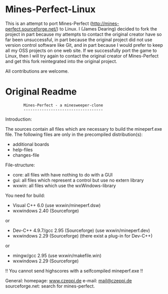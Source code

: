 # Mines-Perfect-Linux
This is an attempt to port Mines-Perfect (http://mines-perfect.sourceforge.net/) to Linux. I (James Dearing) decided to fork the project in part because my attempts to contact the original creator have so far been unsuccessful, in part because the original project did not use version control software like Git, and in part because I would prefer to keep all my OSS projects on one web site. If we successfully port the game to Linux, then I will try again to contact the original creator of Mines-Perfect and get this fork reintegrated into the original project.

All contributions are welcome.

# Original Readme

            Mines-Perfect - a minesweeper-clone
            -----------------------------------

Introduction:

  The sources contain all files which are necessary to build
  the mineperf.exe file.
  The following files are only in the precompiled distribution(s):

  - additional boards
  - help-files
  - changes-file


File-structure:

  - core:  all files with have nothing to do with a GUI
  - gui:   all files which represent a control but use no extern library
  - wxwin: all files which use the wxWindows-library


You need for build:

  - Visual C++ 6.0 (use wxwin/mineperf.dsw)
  - wxwindows 2.40 (Sourceforge)

  or

  - Dev-C++ 4.9.7/gcc 2.95 (Sourceforge)  (use wxwin/mineperf.dev)
  - wxwindows 2.29 (Sourceforge)  (there exist a plug-in for Dev-C++)

  or

  - mingw/gcc 2.95 (use wxwin/makefile.win)
  - wxwindows 2.29 (Sourceforge)


!! You cannot send highscores with a selfcompiled mineperf.exe !!


General:
  homepage:        www.czeppi.de
  e-mail:          mail@czeppi.de
  sourceforge.net: search for mines-perfect.

